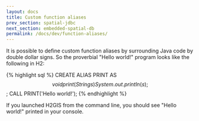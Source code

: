 ```yaml
---
layout: docs
title: Custom function aliases
prev_section: spatial-jdbc
next_section: embedded-spatial-db
permalink: /docs/dev/function-aliases/
---
```


It is possible to define custom function aliases by surrounding Java code by
double dollar signs.  So the proverbial "Hello world!" program looks like the
following in H2:

{% highlight sql %}
CREATE ALIAS PRINT AS $$ void print(String s) {
    System.out.println(s); } $$;
CALL PRINT('Hello world!');
{% endhighlight %}

If you launched H2GIS from the command line, you should see "Hello world!"
printed in your console.
